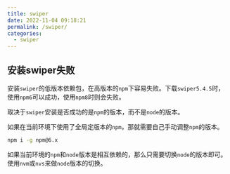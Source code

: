 ```yaml
---
title: swiper
date: 2022-11-04 09:18:21
permalink: /swiper/
categories:
  - swiper
---
```




## 安装swiper失败
安装`swiper`的低版本依赖包，在高版本的`npm`下容易失败。下载`swiper5.4.5`时，使用`npm6`可以成功，使用`npm8`时则会失败。

取决于`swiper`安装是否成功的是`npm`的版本，而不是`node`的版本。

如果在当前环境下使用了全局定版本的`npm`，那就需要自己手动调整`npm`的版本。
``` bash
npm i -g npm@6.x
```

如果当前环境的`npm`和`node`版本是相互依赖的，那么只需要切换`node`的版本即可。使用`nvm`或`nvs`来做`node`版本的切换。
